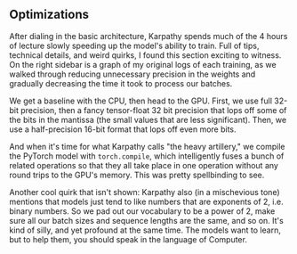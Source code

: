 ## Optimizations

After dialing in the basic architecture, Karpathy spends much of the 4 hours of lecture slowly speeding up the model's ability to train. Full of tips, technical details, and weird quirks, I found this section exciting to witness. On the right sidebar is a graph of my original logs of each training, as we walked through reducing unnecessary precision in the weights and gradually decreasing the time it took to process our batches.

We get a baseline with the CPU, then head to the GPU. First, we use full 32-bit precision, then a fancy tensor-float 32 bit precision that lops off some of the bits in the mantissa (the small values that are less significant). Then, we use a half-precision 16-bit format that lops off even more bits.

And when it's time for what Karpathy calls "the heavy artillery," we compile the PyTorch model with `torch.compile`, which intelligently fuses a bunch of related operations so that they all take place in one operation without any round trips to the GPU's memory. This was pretty spellbinding to see.

Another cool quirk that isn't shown: Karpathy also (in a mischevious tone) mentions that models just tend to like numbers that are exponents of 2, i.e. binary numbers. So we pad out our vocabulary to be a power of 2, make sure all our batch sizes and sequence lengths are the same, and so on. It's kind of silly, and yet profound at the same time. The models want to learn, but to help them, you should speak in the language of Computer.

